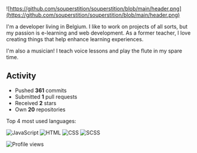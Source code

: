 ![https://github.com/souperstition/souperstition/blob/main/header.png](https://github.com/souperstition/souperstition/blob/main/header.png)


I'm a developer living in Belgium. I like to work on projects of all sorts, but my passion is e-learning and web development. As a former teacher, I love creating things that help enhance learning experiences.

I'm also a musician! I teach voice lessons and play the flute in my spare time. 

## Activity
- Pushed **361** commits
- Submitted **1** pull requests
- Received **2** stars
- Own **20** repositories

Top 4 most used languages:

![JavaScript](https://img.shields.io/static/v1?style=flat-square&label=%E2%A0%80&color=555&labelColor=%23f1e05a&message=JavaScript%EF%B8%B143.2%25)
![HTML](https://img.shields.io/static/v1?style=flat-square&label=%E2%A0%80&color=555&labelColor=%23e34c26&message=HTML%EF%B8%B125.2%25)
![CSS](https://img.shields.io/static/v1?style=flat-square&label=%E2%A0%80&color=555&labelColor=%23563d7c&message=CSS%EF%B8%B119.2%25)
![SCSS](https://img.shields.io/static/v1?style=flat-square&label=%E2%A0%80&color=555&labelColor=%23c6538c&message=SCSS%EF%B8%B112.2%25)

![Profile views](https://gpvc.arturio.dev/souperstition)

